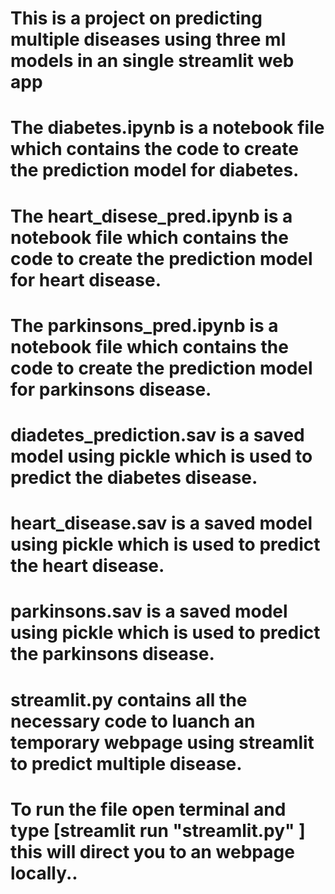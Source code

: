 # This is a project on predicting multiple diseases using three ml models in an single streamlit web app


# The diabetes.ipynb is a notebook file which contains the code to create the prediction model for diabetes.


# The heart_disese_pred.ipynb is a notebook file which contains the code to create the prediction model for heart disease.


# The parkinsons_pred.ipynb is a notebook file which contains the code to create the prediction model for parkinsons disease.


# diadetes_prediction.sav is a saved model using pickle which is used to predict the diabetes disease.


# heart_disease.sav is a saved model using pickle which is used to predict the heart disease.


# parkinsons.sav is a saved model using pickle which is used to predict the parkinsons disease.


# streamlit.py contains all the necessary code to luanch an temporary webpage using streamlit to predict multiple disease.


# To run the file open terminal and type [streamlit run "streamlit.py" ] this will direct you to an webpage locally..
